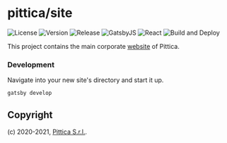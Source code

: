 # pittica/site

![License](https://img.shields.io/github/license/pittica/site)
![Version](https://img.shields.io/github/package-json/v/pittica/site)
![Release](https://img.shields.io/github/v/release/pittica/site)
![GatsbyJS](https://img.shields.io/github/package-json/dependency-version/pittica/site/gatsby)
![React](https://img.shields.io/github/package-json/dependency-version/pittica/site/react)
![Build and Deploy](https://github.com/pittica/site/workflows/Build%20and%20Deploy/badge.svg)

This project contains the main corporate [website](https://pittica.com/) of Pittica.

### Development

Navigate into your new site's directory and start it up.

```shell
gatsby develop
```

## Copyright

(c) 2020-2021, [Pittica S.r.l.](https://pittica.com).

